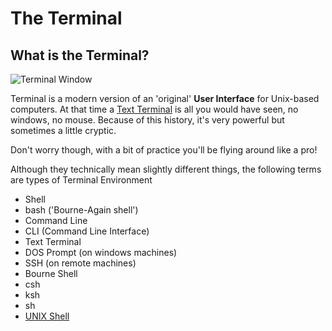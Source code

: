# The Terminal

## What is the Terminal?

![Terminal Window](http://i.stack.imgur.com/DjFOZ.png)

Terminal is a modern version of an 'original' **User Interface** for Unix-based computers. At that time a [Text Terminal](http://en.wikipedia.org/wiki/Computer_terminal#Text_terminals) is all you would have seen, no windows, no mouse. Because of this history, it's very powerful but sometimes a little cryptic.

Don't worry though, with a bit of practice you'll be flying around like a pro!

Although they technically mean slightly different things, the following terms are types of Terminal Environment

* Shell
* bash \('Bourne-Again shell'\)
* Command Line
* CLI \(Command Line Interface\)
* Text Terminal
* DOS Prompt \(on windows machines\)
* SSH \(on remote machines\)
* Bourne Shell
* csh
* ksh
* sh
* [UNIX Shell](http://en.wikipedia.org/wiki/Unix_shell)

